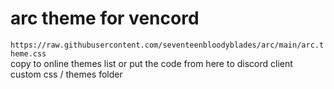 # arc theme for vencord
`https://raw.githubusercontent.com/seventeenbloodyblades/arc/main/arc.theme.css`\
copy to online themes list or put the code from here to discord client custom css / themes folder
